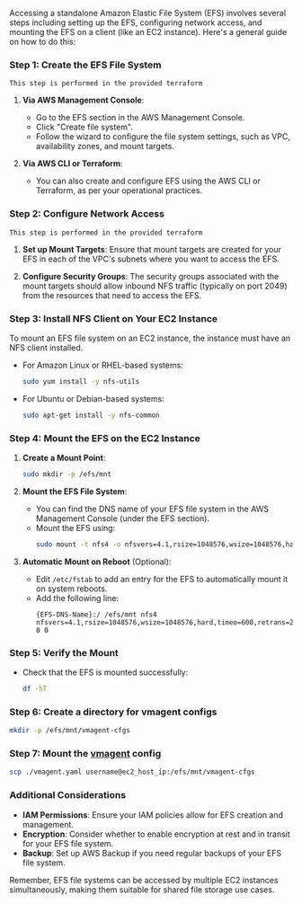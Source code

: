 Accessing a standalone Amazon Elastic File System (EFS) involves several steps including setting up the EFS, configuring
network access, and mounting the EFS on a client (like an EC2 instance). Here's a general guide on how to do this:

### Step 1: Create the EFS File System

```text
This step is performed in the provided terraform
```

1. **Via AWS Management Console**:
    - Go to the EFS section in the AWS Management Console.
    - Click "Create file system".
    - Follow the wizard to configure the file system settings, such as VPC, availability zones, and mount targets.

2. **Via AWS CLI or Terraform**:
    - You can also create and configure EFS using the AWS CLI or Terraform, as per your operational practices.

### Step 2: Configure Network Access

```text
This step is performed in the provided terraform
```

1. **Set up Mount Targets**: Ensure that mount targets are created for your EFS in each of the VPC's subnets where you
   want to access the EFS.

2. **Configure Security Groups**: The security groups associated with the mount targets should allow inbound NFS
   traffic (typically on port 2049) from the resources that need to access the EFS.

### Step 3: Install NFS Client on Your EC2 Instance

To mount an EFS file system on an EC2 instance, the instance must have an NFS client installed.

- For Amazon Linux or RHEL-based systems:
  ```bash
  sudo yum install -y nfs-utils
  ```

- For Ubuntu or Debian-based systems:
  ```bash
  sudo apt-get install -y nfs-common
  ```

### Step 4: Mount the EFS on the EC2 Instance

1. **Create a Mount Point**:
   ```bash
   sudo mkdir -p /efs/mnt
   ```

2. **Mount the EFS File System**:
    - You can find the DNS name of your EFS file system in the AWS Management Console (under the EFS section).
    - Mount the EFS using:
      ```bash
      sudo mount -t nfs4 -o nfsvers=4.1,rsize=1048576,wsize=1048576,hard,timeo=600,retrans=2 {EFS-DNS-Name}:/ /efs/mnt
      ```

3. **Automatic Mount on Reboot** (Optional):
    - Edit `/etc/fstab` to add an entry for the EFS to automatically mount it on system reboots.
    - Add the following line:
      ```
      {EFS-DNS-Name}:/ /efs/mnt nfs4 nfsvers=4.1,rsize=1048576,wsize=1048576,hard,timeo=600,retrans=2 0 0
      ```

### Step 5: Verify the Mount

- Check that the EFS is mounted successfully:
  ```bash
  df -hT
  ```

### Step 6: Create a directory for vmagent configs

  ```bash
  mkdir -p /efs/mnt/vmagent-cfgs
  ```

### Step 7: Mount the [vmagent](vmagent.yaml) config

  ```bash
  scp ./vmagent.yaml username@ec2_host_ip:/efs/mnt/vmagent-cfgs
  ```

### Additional Considerations

- **IAM Permissions**: Ensure your IAM policies allow for EFS creation and management.
- **Encryption**: Consider whether to enable encryption at rest and in transit for your EFS file system.
- **Backup**: Set up AWS Backup if you need regular backups of your EFS file system.

Remember, EFS file systems can be accessed by multiple EC2 instances simultaneously, making them suitable for shared
file storage use cases.
